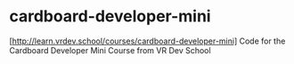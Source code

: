 # cardboard-developer-mini
[http://learn.vrdev.school/courses/cardboard-developer-mini]
Code for the Cardboard Developer Mini Course from VR Dev School

